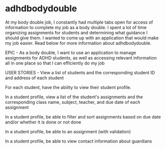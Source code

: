 # adhdbodydouble
At my body double job, I constantly had multiple tabs open for access of information to complete my job as a body double. I spent a lot of time organizing assignments for students and determining what guidance I should give them. I wanted to come up with an application that would make my job easier. Read below for more information about adhdbodydouble.

EPIC - 
As a body double, I want to use an application to manage assignments for ADHD students, as well as accessing relevant information all in one place so that I can efficiently do my job

USER STORIES - 
View a list of students and the corresponding student ID and address of each student

For each student, have the ability to view their student profile.

In a student profile, view a list of the student's assignments and the corresponding class name, subject, teacher, and due date of each assignment

In a student profile, be able to filter and sort assignments based on due date and/or whether it is done or not done

In a student profile, be able to an assignment (with validation)

In a student profile, be able to view contact information about guardians
